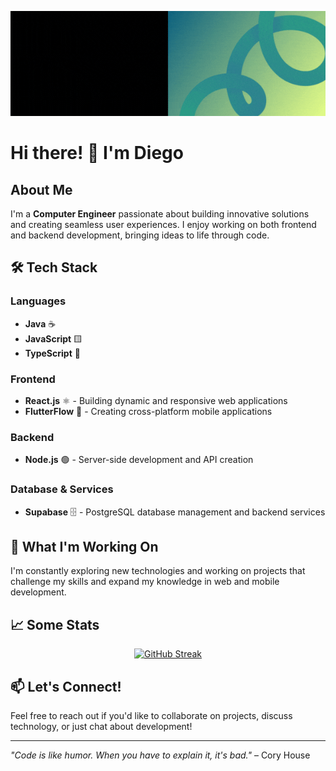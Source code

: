 <p align="center">
  <img src="./Media/Banner github.gif" alt="Banner de Diego" width="700" style="max-width: 100%;">
</p>

# Hi there! 👋 I'm Diego

## About Me
I'm a **Computer Engineer** passionate about building innovative solutions and creating seamless user experiences. I enjoy working on both frontend and backend development, bringing ideas to life through code.

## 🛠️ Tech Stack

### Languages
- **Java** ☕
- **JavaScript** 🟨
- **TypeScript** 🔷

### Frontend
- **React.js** ⚛️ - Building dynamic and responsive web applications
- **FlutterFlow** 📱 - Creating cross-platform mobile applications

### Backend
- **Node.js** 🟢 - Server-side development and API creation

### Database & Services
- **Supabase** 🗄️ - PostgreSQL database management and backend services

## 🚀 What I'm Working On
I'm constantly exploring new technologies and working on projects that challenge my skills and expand my knowledge in web and mobile development.

## 📈 Some Stats
<p align="center">
<a href="https://git.io/streak-stats"><img src="https://github-readme-streak-stats.herokuapp.com?user=Dievex&theme=highcontrast" alt="GitHub Streak" /></a>
</p>

## 📫 Let's Connect!
Feel free to reach out if you'd like to collaborate on projects, discuss technology, or just chat about development!

---
*"Code is like humor. When you have to explain it, it's bad."* – Cory House

